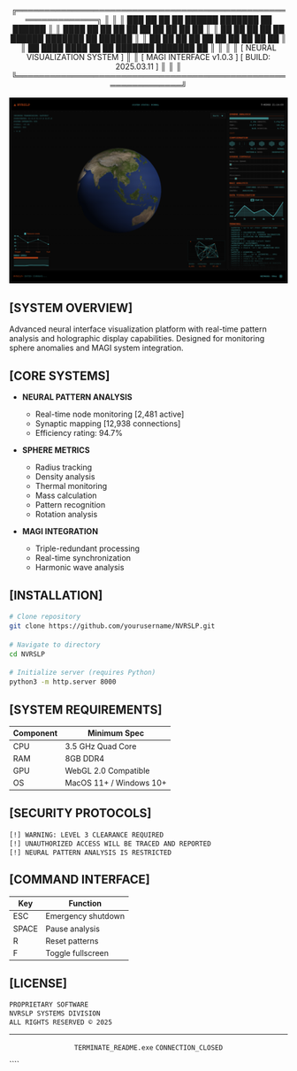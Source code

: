 <div align="center">


╔══════════════════════════════════════════════════════════════╗
║                                                              ║
║   ███    ██ ██    ██ ██████  ███████ ██      ██████          ║
║   ████   ██ ██    ██ ██   ██ ██      ██      ██   ██         ║
║   ██ ██  ██ ██    ██ ██████  ███████ ██      ██████          ║
║   ██  ██ ██  ██  ██  ██   ██      ██ ██      ██              ║
║   ██   ████   ████   ██   ██ ███████ ███████ ██              ║
║                                                              ║
║             [ NEURAL VISUALIZATION SYSTEM ]                  ║
║     [ MAGI INTERFACE v1.0.3 ] [ BUILD: 2025.03.11 ]          ║
║                                                              ║
╚══════════════════════════════════════════════════════════════╝

<img src="images/NVRSLP-preview.png" alt="NVRSLP Interface" width="800px"/>

</div>

## [SYSTEM OVERVIEW]

Advanced neural interface visualization platform with real-time pattern analysis and holographic display capabilities. Designed for monitoring sphere anomalies and MAGI system integration.

## [CORE SYSTEMS]

- **NEURAL PATTERN ANALYSIS**
  - Real-time node monitoring [2,481 active]
  - Synaptic mapping [12,938 connections]
  - Efficiency rating: 94.7%

- **SPHERE METRICS**
  - Radius tracking
  - Density analysis
  - Thermal monitoring
  - Mass calculation
  - Pattern recognition
  - Rotation analysis

- **MAGI INTEGRATION**
  - Triple-redundant processing
  - Real-time synchronization
  - Harmonic wave analysis

## [INSTALLATION]

```bash
# Clone repository
git clone https://github.com/yourusername/NVRSLP.git

# Navigate to directory
cd NVRSLP

# Initialize server (requires Python)
python3 -m http.server 8000
```

## [SYSTEM REQUIREMENTS]

| Component | Minimum Spec |
|-----------|-------------|
| CPU | 3.5 GHz Quad Core |
| RAM | 8GB DDR4 |
| GPU | WebGL 2.0 Compatible |
| OS | MacOS 11+ / Windows 10+ |

## [SECURITY PROTOCOLS]

```
[!] WARNING: LEVEL 3 CLEARANCE REQUIRED
[!] UNAUTHORIZED ACCESS WILL BE TRACED AND REPORTED
[!] NEURAL PATTERN ANALYSIS IS RESTRICTED
```

## [COMMAND INTERFACE]

| Key | Function |
|-----|----------|
| ESC | Emergency shutdown |
| SPACE | Pause analysis |
| R | Reset patterns |
| F | Toggle fullscreen |

## [LICENSE]

```
PROPRIETARY SOFTWARE
NVRSLP SYSTEMS DIVISION
ALL RIGHTS RESERVED © 2025
```

<div align="center">

---
`TERMINATE_README.exe`
`CONNECTION_CLOSED`

</div>
````
